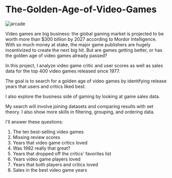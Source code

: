 # The-Golden-Age-of-Video-Games

![arcade](https://user-images.githubusercontent.com/50262369/205598981-439ba6ea-602c-4177-8999-527002a2ec56.jpeg)

Video games are big business: the global gaming market is projected to be worth more than $300 billion by 2027 according to Mordor Intelligence. With so much money at stake, the major game publishers are hugely incentivized to create the next big hit. But are games getting better, or has the golden age of video games already passed?

In this project, I analyze video game critic and user scores as well as sales data for the top 400 video games released since 1977. 

The goal is to search for a golden age of video games by identifying release years that users and critics liked best. 

I also explore the business side of gaming by looking at game sales data.

My search will involve joining datasets and comparing results with set theory. I also show more skills in filtering, grouping, and ordering data.

I'll answer these questions: 
  1. The ten best-selling video games
  2. Missing review scores
  3. Years that video game critics loved
  4. Was 1982 really that great?
  5. Years that dropped off the critics' favorites list
  6. Years video game players loved
  7. Years that both players and critics loved
  8. Sales in the best video game years
